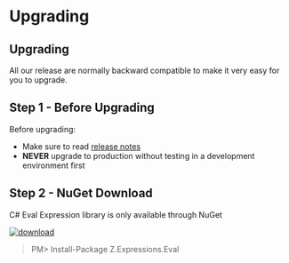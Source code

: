 # Upgrading

## Upgrading

All our release are normally backward compatible to make it very easy for you to upgrade.

## Step 1 - Before Upgrading
Before upgrading:
- Make sure to read [release notes](https://github.com/zzzprojects/Eval-Expression.NET/releases)
- **NEVER** upgrade to production without testing in a development environment first

## Step 2 - NuGet Download

C# Eval Expression library is only available through NuGet

<a href="https://www.nuget.org/packages/Z.Expressions.Eval/" target="_blank"><img src="https://zzzprojects.github.io/images/nuget/eval-expression-net-v.svg" alt="download" /></a>
<a href="https://www.nuget.org/packages/Z.Expressions.Eval/" target="_blank"><img src="https://zzzprojects.github.io/images/nuget/eval-expression-net-d.svg" alt="" /></a>

> PM> Install-Package Z.Expressions.Eval
